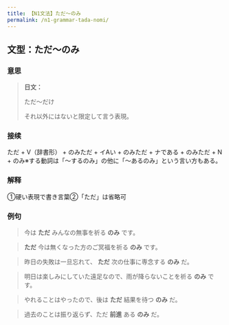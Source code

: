 ```yaml
---
title: 【N1文法】ただ〜のみ
permalink: /n1-grammar-tada-nomi/
---
```


## 文型：ただ〜のみ

### 意思

> **日文：**
> 
> ただ〜だけ
> 
> それ以外にはないと限定して言う表現。


### 接续

ただ + V（辞書形） + のみただ + イAい + のみただ + ナである + のみただ + N + のみ※する動詞は「〜するのみ」の他に「〜あるのみ」という言い方もある。

### 解释

①硬い表現で書き言葉②「ただ」は省略可

### 例句

> 今は **ただ** みんなの無事を祈る **のみ** です。

>  **ただ** 今は無くなった方のご冥福を祈る **のみ** です。

> 昨日の失敗は一旦忘れて、 **ただ** 次の仕事に専念する **のみ** だ。

> 明日は楽しみにしていた遠足なので、雨が降らないことを祈る **のみ** です。

> やれることはやったので、後は **ただ** 結果を待つ **のみ** だ。

> 過去のことは振り返らず、ただ **前進** ある **のみ** だ。

